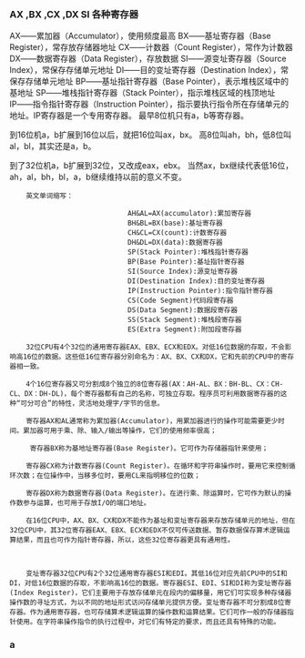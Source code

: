 ### AX ,BX ,CX ,DX SI 各种寄存器
AX――累加器（Accumulator），使用频度最高
BX――基址寄存器（Base Register），常存放存储器地址
CX――计数器（Count Register），常作为计数器
DX――数据寄存器（Data Register），存放数据
SI――源变址寄存器（Source Index），常保存存储单元地址
DI――目的变址寄存器（Destination Index），常保存存储单元地址
BP――基址指针寄存器（Base Pointer），表示堆栈区域中的基地址
SP――堆栈指针寄存器（Stack Pointer），指示堆栈区域的栈顶地址
IP――指令指针寄存器（Instruction Pointer），指示要执行指令所在存储单元的地址。IP寄存器是一个专用寄存器。
最早8位机只有a，b等寄存器。

到16位机a，b扩展到16位以后，就把16位叫ax，bx。 高8位叫ah，bh，低8位叫al，bl，其实还是a，b。

到了32位机a，b扩展到32位，又改成eax，ebx。
当然ax，bx继续代表低16位，ah，al，bh，bl，a，b继续维持以前的意义不变。


        英文单词缩写：

                                 AH&AL=AX(accumulator):累加寄存器
                                 BH&BL=BX(base):基址寄存器
                                 CH&CL=CX(count):计数寄存器
                                 DH&DL=DX(data):数据寄存器
                                 SP(Stack Pointer):堆栈指针寄存器
                                 BP(Base Pointer):基址指针寄存器
                                 SI(Source Index):源变址寄存器
                                 DI(Destination Index):目的变址寄存器
                                 IP(Instruction Pointer):指令指针寄存器
                                 CS(Code Segment)代码段寄存器
                                 DS(Data Segment):数据段寄存器
                                 SS(Stack Segment):堆栈段寄存器
                                 ES(Extra Segment):附加段寄存器

        32位CPU有4个32位的通用寄存器EAX、EBX、ECX和EDX。对低16位数据的存取，不会影响高16位的数据。这些低16位寄存器分别命名为：AX、BX、CX和DX，它和先前的CPU中的寄存器相一致。

        4个16位寄存器又可分割成8个独立的8位寄存器(AX：AH-AL、BX：BH-BL、CX：CH-CL、DX：DH-DL)，每个寄存器都有自己的名称，可独立存取。程序员可利用数据寄存器的这种“可分可合”的特性，灵活地处理字/字节的信息。

        寄存器AX和AL通常称为累加器(Accumulator)，用累加器进行的操作可能需要更少时间。累加器可用于乘、除、输入/输出等操作，它们的使用频率很高；

         寄存器BX称为基地址寄存器(Base Register)。它可作为存储器指针来使用；

        寄存器CX称为计数寄存器(Count Register)。在循环和字符串操作时，要用它来控制循环次数；在位操作中，当移多位时，要用CL来指明移位的位数；

        寄存器DX称为数据寄存器(Data Register)。在进行乘、除运算时，它可作为默认的操作数参与运算，也可用于存放I/O的端口地址。

        在16位CPU中，AX、BX、CX和DX不能作为基址和变址寄存器来存放存储单元的地址，但在32位CPU中，其32位寄存器EAX、EBX、ECX和EDX不仅可传送数据、暂存数据保存算术逻辑运算结果，而且也可作为指针寄存器，所以，这些32位寄存器更具有通用性。

 

        变址寄存器32位CPU有2个32位通用寄存器ESI和EDI。其低16位对应先前CPU中的SI和DI，对低16位数据的存取，不影响高16位的数据。寄存器ESI、EDI、SI和DI称为变址寄存器(Index Register)，它们主要用于存放存储单元在段内的偏移量，用它们可实现多种存储器操作数的寻址方式，为以不同的地址形式访问存储单元提供方便。变址寄存器不可分割成8位寄存器。作为通用寄存器，也可存储算术逻辑运算的操作数和运算结果。它们可作一般的存储器指针使用。在字符串操作指令的执行过程中，对它们有特定的要求，而且还具有特殊的功能。

### a








